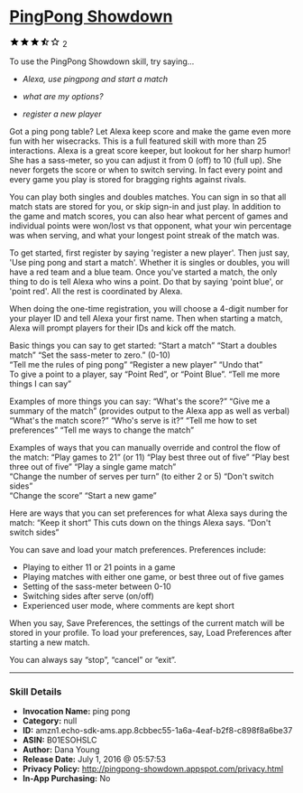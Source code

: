 # [PingPong Showdown](http://alexa.amazon.com/#skills/amzn1.echo-sdk-ams.app.8cbbec55-1a6a-4eaf-b2f8-c898f8a6be37)
![3.6 stars](../../images/ic_star_black_18dp_1x.png)![3.6 stars](../../images/ic_star_black_18dp_1x.png)![3.6 stars](../../images/ic_star_black_18dp_1x.png)![3.6 stars](../../images/ic_star_half_black_18dp_1x.png)![3.6 stars](../../images/ic_star_border_black_18dp_1x.png) 2

To use the PingPong Showdown skill, try saying...

* *Alexa, use pingpong and start a match*

* *what are my options?*

* *register a new player*

Got a ping pong table? Let Alexa keep score and make the game even more fun with her wisecracks. This is a full featured skill with more than 25 interactions. Alexa is a great score keeper, but lookout for her sharp humor! She has a sass-meter, so you can adjust it from 0 (off) to 10 (full up). She never forgets the score or when to switch serving. In fact every point and every game you play is stored for bragging rights against rivals. 

You can play both singles and doubles matches. You can sign in so that all match stats are stored for you, or skip sign-in and just play. In addition to the game and match scores, you can also hear what percent of  games and individual points were won/lost vs that opponent, what your win percentage was when serving, and what your longest point streak of the match was.

To get started, first register by saying 'register a new player'. Then just say, 'Use ping pong and start a match'. Whether it is singles or doubles, you will have a red team and a blue team. Once you've started a match, the only thing to do is tell Alexa who wins a point. Do that by saying 'point blue', or 'point red'. All the rest is coordinated by Alexa. 

When doing the one-time registration, you will choose a 4-digit number for your player ID and tell Alexa your first name. Then when starting a match, Alexa will prompt players for their IDs and kick off the match.


Basic things you can say to get started: 
 “Start a match”
 “Start a doubles match”
 “Set the sass-meter to zero.” (0-10)	
 “Tell me the rules of ping pong”
“Register a new player”
 “Undo that”	
To give a point to a player, say “Point Red”, or “Point Blue”.
“Tell me more things I can say”	
		
Examples of more things you can say:
“What's the score?”
“Give me a summary of the match” (provides output to the Alexa app as well as verbal)
“What's the match score?”
“Who's serve is it?”
“Tell me how to set preferences”
“Tell me ways to change the match”

Examples of ways that you can manually override and control the flow of the match:
“Play games to 21” (or 11)
“Play best three out of five”
“Play best three out of five” 
“Play a single game match”  
“Change the number of serves per turn” (to either 2 or 5)
“Don't switch sides”	
“Change the score”
“Start a new game”

Here are ways that you can set preferences for what Alexa says during the match:
“Keep it short” This cuts down on the things Alexa says.
“Don't switch sides”

You can save and load your match preferences. Preferences include:
- Playing to either 11 or 21 points in a game
- Playing matches with either one game, or best three out of five games
- Setting of the sass-meter between 0-10
- Switching sides after serve (on/off)
- Experienced user mode, where comments are kept short

When you say, Save Preferences, the settings of the current match will be stored in your profile. 
To load your preferences, say, Load Preferences after starting a new match.

You can always say “stop”, “cancel” or “exit”.

***

### Skill Details

* **Invocation Name:** ping pong
* **Category:** null
* **ID:** amzn1.echo-sdk-ams.app.8cbbec55-1a6a-4eaf-b2f8-c898f8a6be37
* **ASIN:** B01ESOHSLC
* **Author:** Dana Young
* **Release Date:** July 1, 2016 @ 05:57:53
* **Privacy Policy:** http://pingpong-showdown.appspot.com/privacy.html
* **In-App Purchasing:** No
